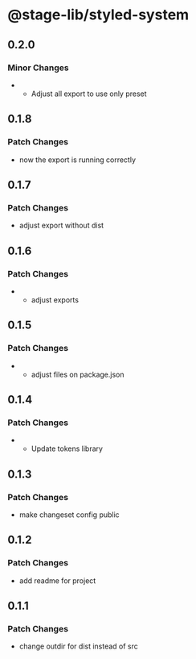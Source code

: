 # @stage-lib/styled-system

## 0.2.0

### Minor Changes

- - Adjust all export to use only preset

## 0.1.8

### Patch Changes

- now the export is running correctly

## 0.1.7

### Patch Changes

- adjust export without dist

## 0.1.6

### Patch Changes

- - adjust exports

## 0.1.5

### Patch Changes

- - adjust files on package.json

## 0.1.4

### Patch Changes

- - Update tokens library

## 0.1.3

### Patch Changes

- make changeset config public

## 0.1.2

### Patch Changes

- add readme for project

## 0.1.1

### Patch Changes

- change outdir for dist instead of src
